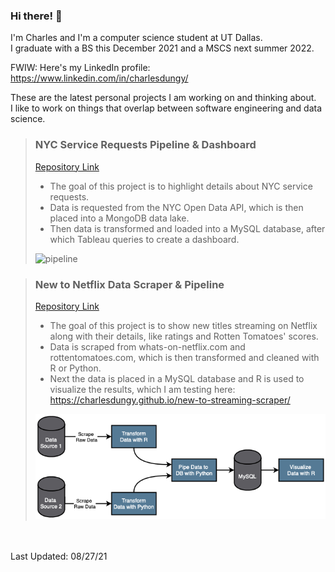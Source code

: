 ### Hi there! 👋

<p>I'm Charles and I'm a computer science student at UT Dallas.<br>
I graduate with a BS this December 2021 and a MSCS next summer 2022.</p>

FWIW: Here's my LinkedIn profile: https://www.linkedin.com/in/charlesdungy/

These are the latest personal projects I am working on and thinking about.<br>
I like to work on things that overlap between software engineering and data science.

> ### NYC Service Requests Pipeline & Dashboard
> [Repository Link](https://github.com/charlesdungy/nyc-service-requests-pipeline)
> - The goal of this project is to highlight details about NYC service requests.
> - Data is requested from the NYC Open Data API, which is then placed into a MongoDB data lake.
> - Then data is transformed and loaded into a MySQL database, after which Tableau queries to create a dashboard.
> <img src="https://github.com/charlesdungy/nyc-service-requests-pipeline/blob/main/data/images/nyc_pipeline.png?raw=true" alt="pipeline"/>
> 

> ### New to Netflix Data Scraper & Pipeline
> [Repository Link](https://github.com/charlesdungy/new-to-streaming-scraper)
> - The goal of this project is to show new titles streaming on Netflix along with their details, like ratings and Rotten Tomatoes' scores.
> - Data is scraped from whats-on-netflix.com and rottentomatoes.com, which is then transformed and cleaned with R or Python.
> - Next the data is placed in a MySQL database and R is used to visualize the results, which I am testing here: https://charlesdungy.github.io/new-to-streaming-scraper/
> <img src="https://github.com/charlesdungy/new-to-streaming-scraper/blob/main/data/images/new-to-streaming-pipeline.png?raw=true" alt="pipeline"/>
>


<br><br>Last Updated: 08/27/21
